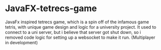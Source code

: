 # JavaFX-tetrecs-game
JavaFx inspired tetrecs game, which is a spin off of the infamous game tetris, with unique game design and logic for a university project.
It used to connect to a uni server, but i believe that server got shut down, so i removed code logic for setting up a websocket to make it run. 
(Multiplayer in development)
